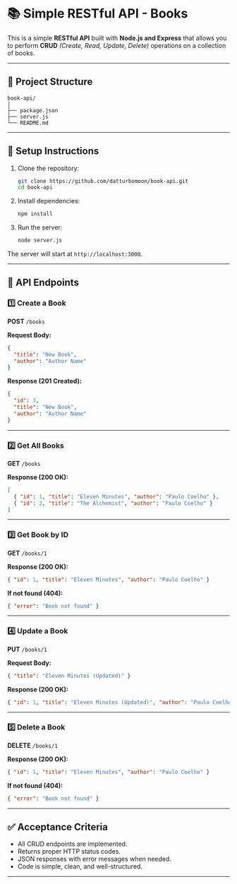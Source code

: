 # 📚 Simple RESTful API - Books

This is a simple **RESTful API** built with **Node.js and Express** that allows you to perform **CRUD** *(Create, Read, Update, Delete)* operations on a collection of books.

---

## 📂 Project Structure

```
book-api/
│
├── package.json
├── server.js
└── README.md
```

---

## 🚀 Setup Instructions

1. Clone the repository:
   ```bash
   git clone https://github.com/datturbomoon/book-api.git
   cd book-api
   ```

2. Install dependencies:

   ```bash
   npm install
   ```

3. Run the server:

   ```bash
   node server.js
   ```

The server will start at `http://localhost:3000`.

---

## 📌 API Endpoints

### 1️⃣ Create a Book

**POST** `/books`

**Request Body:**

```json
{
  "title": "New Book",
  "author": "Author Name"
}
```

**Response (201 Created):**

```json
{
  "id": 3,
  "title": "New Book",
  "author": "Author Name"
}
```

---

### 2️⃣ Get All Books

**GET** `/books`

**Response (200 OK):**

```json
[
  { "id": 1, "title": "Eleven Minutes", "author": "Paulo Coelho" },
  { "id": 2, "title": "The Alchemist", "author": "Paulo Coelho" }
]
```

---

### 3️⃣ Get Book by ID

**GET** `/books/1`

**Response (200 OK):**

```json
{ "id": 1, "title": "Eleven Minutes", "author": "Paulo Coelho" }
```

**If not found (404):**

```json
{ "error": "Book not found" }
```

---

### 4️⃣ Update a Book

**PUT** `/books/1`

**Request Body:**

```json
{ "title": "Eleven Minutes (Updated)" }
```

**Response (200 OK):**

```json
{ "id": 1, "title": "Eleven Minutes (Updated)", "author": "Paulo Coelho" }
```

---

### 5️⃣ Delete a Book

**DELETE** `/books/1`

**Response (200 OK):**

```json
{ "id": 1, "title": "Eleven Minutes", "author": "Paulo Coelho" }
```

**If not found (404):**

```json
{ "error": "Book not found" }
```

---

## ✅ Acceptance Criteria

* All CRUD endpoints are implemented.
* Returns proper HTTP status codes.
* JSON responses with error messages when needed.
* Code is simple, clean, and well-structured.

---
